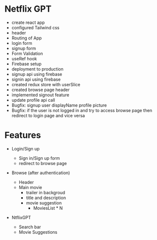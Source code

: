 # Netflix GPT


- create react app
- configured Tailwind css
- header
- Routing of App
- login form
- signup form
- Form Validation
- useRef hook
- Firebase setup
- deployment to production
- signup api using firebase
- signin api using firebase
- created redux store with userSlice
- created browse page header
- implemented signout feature
- update profile api call
- Bugfix: signup user displayName profile picture
- Bugfix: if the user is not logged in and try to access browse page then redirect to login page and vice versa




# Features

- Login/Sign up 
    - Sign in/Sign up form
    - redirect to browse page

- Browse (after authentication)
    - Header
    - Main movie
        - trailer in backgroud
        - title and description
        - movie suggestion
            - MoviesList * N

- NtflixGPT
    - Search bar
    - Movie Suggestions